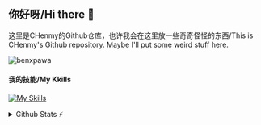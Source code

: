 ## 你好呀/Hi there 👋

这里是CHenmy的Github仓库，也许我会在这里放一些奇奇怪怪的东西/This is CHenmy's Github repository. Maybe I'll put some weird stuff here.

<!-- This is a Profile View Icon --Whrit By CHenmy -->
<p align="left"> <img src="https://komarev.com/ghpvc/?username=benxpawa&label=Profile%20views&color=0e75b6&style=flat" alt="benxpawa" /> </p>

#### 我的技能/My Kkills
<!-- This is a list of Kkill Icons provided by skillicons.drv --Whrit By CHenmy -->
[![My Skills](https://skillicons.dev/icons?i=html,css,js,md,php,cpp,lua,mysql,sqlite,nginx,wordpress,windows,linux,github,twitter,telegram,vscode,ps,ai,pr,au,ae,blender,powershell)](https://benxpawa.github.io/)

<details>
  <summary>Github Stats ⚡</summary>
  
  <a href="#">![Github stats](https://github-readme-stats.vercel.app/api?username=xxynet&theme=blueberry&count_private=true&hide_border=true&line_height=20)</a>
  <a href="#">![Top Langs](https://github-readme-stats.vercel.app/api/top-langs/?username=xxynet&layout=compact&theme=blueberry&count_private=true&hide_border=true)</a>
</details>
